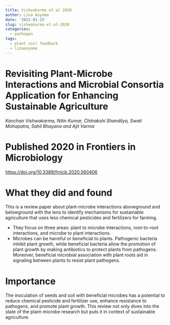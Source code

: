 ```yaml
---
title: Vishwakarma et al 2020
author: Lina Aoyama
date: '2022-01-25'
slug: vishwakarma-et-al-2020
categories:
  - pathogen
tags:
  - plant soil feedback
  - linaaoyama
---
```


# Revisiting Plant-Microbe Interactions and Microbial Consortia Application for Enhancing Sustainable Agriculture
*Kanchan Vishwakarma, Nitin Kumar, Chitrakshi Shandilya, Swati Mohapatra,
Sahil Bhayana and Ajit Varma*

# Published 2020 in Frontiers in Microbiology
 https://doi.org/10.3389/fmicb.2020.560406

# What they did and found
This is a review paper about plant-microbe interactions aboveground and belowground with the lens to identify mechanisms for sustainable agriculture that uses less chemical pesticides and fertilizers for farming. 
* They focus on three areas: plant to microbe interactions, root-to-root interactions, and microbe to plant interactions. 
* Microbes can be harmful or beneficial to plants. Pathogenic bacteria inhibit plant growth, while beneficial bacteria allow the promotion of plant growth by making antibiotics to protect plants from pathogens. Moreover, beneficial microbial association with plant roots aid in signaling between plants to resist plant pathogens.

# Importance
The inoculation of seeds and soil with beneficial microbes has a potential to reduce chemical pesticide and fertilizer use, enhance resistance to pathogens, and promote plant growth. This review not only dives into the state of the plant-microbe research but puts it in context of sustainable agriculture. 